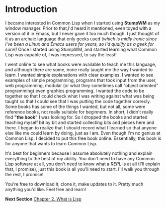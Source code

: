 # Introduction


   I became interested in Common Lisp when I started using **StumpWM** as my window manager. Prior to that,I'd heard it mentioned, 
even toyed with a version of it in Emacs, but I never gave it too much though. I just thought of it as an archaic language that only geeks used *(which is midly 
ironic since I've been a Linux and Emacs users for years, so I'd qualify as a geek for sure!)*  Once I started using StumpWM, and started learning what 
Common Lisp was capable of, I was impressed, to say the least! 

   I went online to see what books were available to teach me this language, and although there are some, none really taught me the way I wanted to learn. I 
wanted simple explanations with clear examples. I wanted to see examples of simple programming, programs that took input from the user, web programming, 
modular (or what they sometimes call "object oriented" programming) even graphics programming. I wanted the code to be together so that I could check what I was
writing against what was being taught so that I could see that I was putting the code together correcly. Some books has some of the things I wanted, but not all,
some were reference books, not really suitable for beginners. In short, I didn't really find **"the book"** I was looking for. So I dropped the books and started
teaching myself bit by bit and started collecting bits and pieces here and there. I began to realize that I should record what I learned so that anyone else like
me could learn by doing, just as I am. Even though I'm no genius at Common Lisp, I decided to put this free book online. Essentially, this book is for anyone that
wants to learn Common Lisp.  

It's best for beginners because I assume absolutely nothing and explain everything to the best of my ability.  You don't need to have any Common Lisp software at
all, you don't need to know what a *REPL* is at all (I'll explain that, I promise), just this book is all you'll need to start. I'll walk you through the rest, I
promise!

You're free to download it, clone it, make updates to it. Pretty much anything you'd like.  Feel free and learn!




**Next Section** [Chapter 2. What is Lisp](https://github.com/Vorlonhomeworld/BBCL/blob/main/2%20What_is_Lisp.md)
